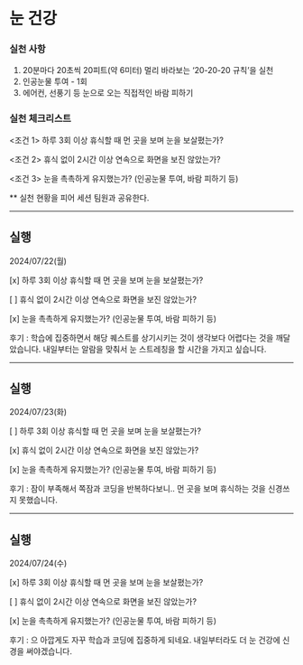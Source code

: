 # 눈 건강
### 실천 사항
1. 20분마다 20초씩 20피트(약 6미터) 멀리 바라보는 ‘20-20-20 규칙’을 실천
2. 인공눈물 투여 - 1회 
3. 에어컨, 선풍기 등 눈으로 오는 직접적인 바람 피하기

### 실천 체크리스트
<조건 1> 하루 3회 이상 휴식할 때 먼 곳을 보며 눈을 보살폈는가?

<조건 2> 휴식 없이 2시간 이상 연속으로 화면을 보진 않았는가?

<조건 3> 눈을 촉촉하게 유지했는가? (인공눈물 투여, 바람 피하기 등)

** 실천 현황을 피어 세션 팀원과 공유한다.

---
## 실행
2024/07/22(월)
  
  [x] 하루 3회 이상 휴식할 때 먼 곳을 보며 눈을 보살폈는가?
  
  [ ] 휴식 없이 2시간 이상 연속으로 화면을 보진 않았는가?
  
  [x] 눈을 촉촉하게 유지했는가? (인공눈물 투여, 바람 피하기 등)
  
  후기 : 학습에 집중하면서 해당 퀘스트를 상기시키는 것이 생각보다 어렵다는 것을 깨달았습니다. 내일부터는 알람을 맞춰서 눈 스트레칭을 할 시간을 가지고 싶습니다.

---
## 실행
2024/07/23(화)
  
  [ ] 하루 3회 이상 휴식할 때 먼 곳을 보며 눈을 보살폈는가?
  
  [x] 휴식 없이 2시간 이상 연속으로 화면을 보진 않았는가?
  
  [x] 눈을 촉촉하게 유지했는가? (인공눈물 투여, 바람 피하기 등)
  
  후기 : 잠이 부족해서 쪽잠과 코딩을 반복하다보니.. 먼 곳을 보며 휴식하는 것을 신경쓰지 못했습니다.
  
---
## 실행
2024/07/24(수)
  
  [x] 하루 3회 이상 휴식할 때 먼 곳을 보며 눈을 보살폈는가?
  
  [ ] 휴식 없이 2시간 이상 연속으로 화면을 보진 않았는가?
  
  [x] 눈을 촉촉하게 유지했는가? (인공눈물 투여, 바람 피하기 등)
  
  후기 : 으 아깝게도 자꾸 학습과 코딩에 집중하게 되네요. 내일부터라도 더 눈 건강에 신경을 써야겠습니다.
